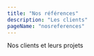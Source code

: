 ```yaml
---
title: "Nos références"
description: "Les clients"
pageName: "nosreferences"
---
```


Nos clients et leurs projets
